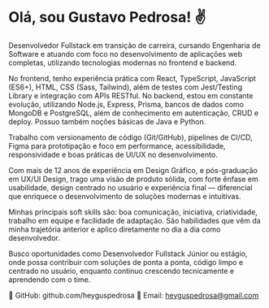 # Olá, sou Gustavo Pedrosa! ✌️

Desenvolvedor Fullstack em transição de carreira, cursando Engenharia de Software e atuando com foco no desenvolvimento de aplicações web completas, utilizando tecnologias modernas no frontend e backend.

No frontend, tenho experiência prática com React, TypeScript, JavaScript (ES6+), HTML, CSS (Sass, Tailwind), além de testes com Jest/Testing Library e integração com APIs RESTful. No backend, estou em constante evolução, utilizando Node.js, Express, Prisma, bancos de dados como MongoDB e PostgreSQL, além de conhecimento em autenticação, CRUD e deploy. Possuo também noções básicas de Java e Python.

Trabalho com versionamento de código (Git/GitHub), pipelines de CI/CD, Figma para prototipação e foco em performance, acessibilidade, responsividade e boas práticas de UI/UX no desenvolvimento.

Com mais de 12 anos de experiência em Design Gráfico, e pós-graduação em UX/UI Design, trago uma visão de produto sólida, com forte ênfase em usabilidade, design centrado no usuário e experiência final — diferencial que enriquece o desenvolvimento de soluções modernas e intuitivas.

Minhas principais soft skills são: boa comunicação, iniciativa, criatividade, trabalho em equipe e facilidade de adaptação. São habilidades que vêm da minha trajetória anterior e aplico diretamente no dia a dia como desenvolvedor.

Busco oportunidades como Desenvolvedor Fullstack Júnior ou estágio, onde possa contribuir com soluções de ponta a ponta, código limpo e centrado no usuário, enquanto continuo crescendo tecnicamente e aprendendo com o time.

🔗 GitHub: github.com/heyguspedrosa
📧 Email: heyguspedrosa@gmail.com


<!--
![Snake animation](https://github.com/edsonfsousa/edsonfsousa/blob/output/github-contribution-grid-snake.svg)

  
[![Typing SVG](https://readme-typing-svg.herokuapp.com?font=Firacode&duration=4800&vCenter=true&lines=Technology+Lover!)](https://git.io/typing-svg)

-->
